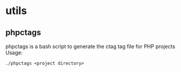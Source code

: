 # utils

## phpctags
phpctags is a bash script to generate the ctag tag file for PHP projects
Usage:
```
./phpctags <project directory>
```
